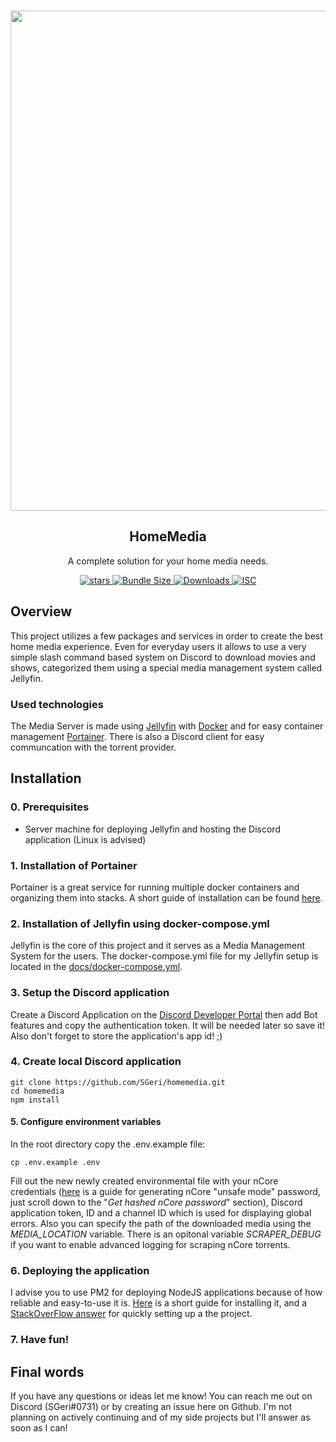 <p align="center">
    <br/>
    <a href="https://github.com/SGeri/homemedia" target="_blank"><img width="800px" src="https://i.imgur.com/3b962uD.png" /></a>
    <h2 align="center">HomeMedia</h2>
    <p align="center">
        A complete solution for your home media needs.
    </p>
    <p align="center" style="align: center;">
        <a href="https://github.com/SGeri/homemedia">
            <img alt="stars" src="https://img.shields.io/github/stars/SGeri/homemedia?style=for-the-badge">
        </a>
        <a href="https://github.com/SGeri/homemedia">
            <img src="https://img.shields.io/badge/version-1.0.0-<COLOR>?style=for-the-badge" alt="Bundle Size"/>
        </a>
        <a href="https://github.com/SGeri/homemedia">
            <img src="https://img.shields.io/badge/node-16+-blue?style=for-the-badge" alt="Downloads" />
        </a>
        <a href="https://github.com/SGeri/homemedia">
            <img src="https://img.shields.io/github/license/SGeri/homemedia?style=for-the-badge" alt="ISC" />
        </a>
   </p>
</p>

## Overview

This project utilizes a few packages and services in order to create the best home media experience. Even for everyday users it allows to use a very simple slash command based system on Discord to download movies and shows, categorized them using a special media management system called Jellyfin.

### Used technologies

The Media Server is made using [Jellyfin](https://jellyfin.org) with [Docker](https://www.docker.com) and for easy container management [Portainer](https://www.portainer.io). There is also a Discord client for easy communcation with the torrent provider.

## Installation

### 0. Prerequisites

- Server machine for deploying Jellyfin and hosting the Discord application (Linux is advised)

### 1. Installation of Portainer

Portainer is a great service for running multiple docker containers and organizing them into stacks.
A short guide of installation can be found [here](https://docs.portainer.io/start/install/server/docker/linux).

### 2. Installation of Jellyfin using docker-compose.yml

Jellyfin is the core of this project and it serves as a Media Management System for the users.
The docker-compose.yml file for my Jellyfin setup is located in the [docs/docker-compose.yml](https://github.com/SGeri/homemedia/blob/main/docs/docker-compose.yml).

### 3. Setup the Discord application

Create a Discord Application on the [Discord Developer Portal](https://discord.com/developers/applications) then add Bot features and copy the authentication token. It will be needed later so save it! Also don't forget to store the application's app id! ;)

### 4. Create local Discord application

```
git clone https://github.com/SGeri/homemedia.git
cd homemedia
npm install
```

#### 5. Configure environment variables

In the root directory copy the .env.example file:

```
cp .env.example .env
```

Fill out the new newly created environmental file with your nCore credentials ([here](https://www.npmjs.com/package/ncore-scraper) is a guide for generating nCore "unsafe mode" password, just scroll down to the "_Get hashed nCore password_" section), Discord application token, ID and a channel ID which is used for displaying global errors. Also you can specify the path of the downloaded media using the _MEDIA_LOCATION_ variable. There is an opitonal variable _SCRAPER_DEBUG_ if you want to enable advanced logging for scraping nCore torrents.

### 6. Deploying the application

I advise you to use PM2 for deploying NodeJS applications because of how reliable and easy-to-use it is. [Here](https://pm2.keymetrics.io/docs/usage/quick-start/) is a short guide for installing it, and a [StackOverFlow answer](https://stackoverflow.com/a/37775318) for quickly setting up a the project.

### 7. Have fun!

## Final words

If you have any questions or ideas let me know! You can reach me out on Discord (SGeri#0731) or by creating an issue here on Github. I'm not planning on actively continuing and of my side projects but I'll answer as soon as I can!
